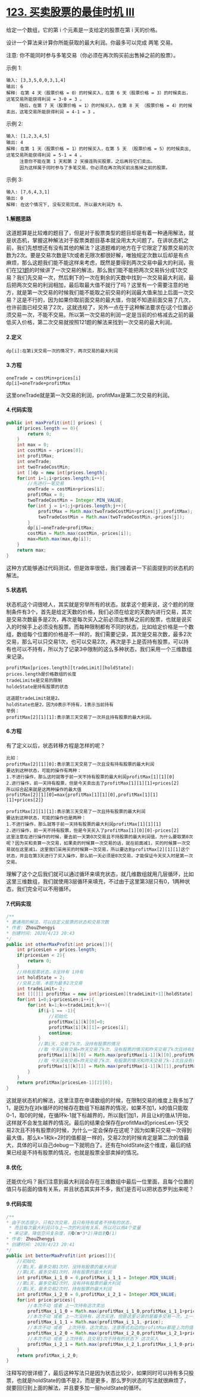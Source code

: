 # [123. 买卖股票的最佳时机 III](https://leetcode-cn.com/problems/best-time-to-buy-and-sell-stock-iii/)

给定一个数组，它的第 i 个元素是一支给定的股票在第 i 天的价格。

设计一个算法来计算你所能获取的最大利润。你最多可以完成 两笔 交易。

注意: 你不能同时参与多笔交易（你必须在再次购买前出售掉之前的股票）。

示例 1:

```
输入: [3,3,5,0,0,3,1,4]
输出: 6
解释: 在第 4 天（股票价格 = 0）的时候买入，在第 6 天（股票价格 = 3）的时候卖出，这笔交易所能获得利润 = 3-0 = 3 。
     随后，在第 7 天（股票价格 = 1）的时候买入，在第 8 天 （股票价格 = 4）的时候卖出，这笔交易所能获得利润 = 4-1 = 3 。
```

示例 2:

```
输入: [1,2,3,4,5]
输出: 4
解释: 在第 1 天（股票价格 = 1）的时候买入，在第 5 天 （股票价格 = 5）的时候卖出, 这笔交易所能获得利润 = 5-1 = 4 。   
     注意你不能在第 1 天和第 2 天接连购买股票，之后再将它们卖出。   
     因为这样属于同时参与了多笔交易，你必须在再次购买前出售掉之前的股票。
```

示例 3:

```
输入: [7,6,4,3,1] 
输出: 0 
解释: 在这个情况下, 没有交易完成, 所以最大利润为 0。
```

#### 1.解题思路

这道题算是比较难的题目了，但是对于股票类型的题目却是有着一种通用解法，就是状态机，掌握这种解法对于股票类题目基本就没用太大问题了。在讲状态机之前，我们先想想还有没有其他的解法？这道题难的地方在于它限定了股票交易的次数为2次。要是交易次数是1次或者无限次都很好解，唯独规定次数以后却是有点麻烦，那么这题我们能不能这样来考虑，既然是要得到两次交易中最大的利润，我们在[121题](https://github.com/121880399/leetcode_training_camp/blob/master/wiki/t121/README.md)的时候讲了一次交易的解法，那么我们能不能把两次交易拆分成1次交易？我们先交易一次，然后剩下的一次在剩余的天数中找到一次交易最大利润，最后把两次交易的利润相加，最后取最大值不就行了吗？这里有一个需要注意的地方，就是第一次交易的时候我们能不能取之前交易的利润最大值来加上后面一次交易？这是不行的，因为如果你取前面交易的最大值，你就不知道前面交易了几次，也许前面已经交易了2次，这就违规了，另外一点在于这种解法要求在i这个位置必须交易一次，不能不交易。所以第一次交易的利润一定是当前的价格减去之前的最低买入价格，第二次交易就按照121题的解法来找到一次交易的最大利润。

#### 2.定义

```
dp[i]:在第i天交易一次的情况下，两次交易的最大利润
```

#### 3.方程

```
oneTrade = costMin+prices[i]
dp[i]=oneTrade+profitMax
```

这里oneTrade就是第一次交易的利润，profitMax是第二次交易的利润。

#### 4.代码实现

```java
public int maxProfit(int[] prices) {
    if(prices.length == 0){
        return 0;
    }
    int max = 0;
    int costMin = -prices[0];
    int profitMax;
    int oneTrade;
    int twoTradeCostMin;
    int []dp = new int[prices.length];
    for(int i=1;i<prices.length;i++){
        //先进行一笔交易
        oneTrade = costMin+prices[i];
        profitMax = 0;
        twoTradeCostMin = Integer.MIN_VALUE;
        for(int j = i+1;j<prices.length;j++){
            profitMax = Math.max(twoTradeCostMin+prices[j],profitMax);
            twoTradeCostMin = Math.max(twoTradeCostMin,-prices[j]);
        }
        dp[i]=oneTrade+profitMax;
        costMin = Math.max(costMin,-prices[i]);
        max=Math.max(max,dp[i]);
    }
    return max;
}
```

这种方式能够通过代码测试，但是效率很低，我们接着讲一下前面提到的状态机的解法。

#### 5.状态机

状态机这个词很唬人，其实就是穷举所有的状态。就拿这个题来说，这个题的的限制条件有3个，首先是给定天数的价格，我们必须在给定的天数内进行交易，其次是交易次数最多是2次，再次是每次买入之前必须出售掉之前的股票，也就是说买入的时候手上必须没有股票。而每种限制都有不同的状态，比如给定价格是一个数组，数组每个位置的价格是不一样的，我们需要记录，其次是交易次数，最多2次交易，那么可以只交易1次，也可以交易2次，再次是手上是否持有股票，可以持有也可以不持有，所以为了记录3中限制的这么多种状态，我们采用一个三维数组来记录。

```
profitMax[prices.length][tradeLimit][holdState]:
prices.length是价格数组的长度
tradeLimite是交易的限制
holdeState是持有股票的状态

这道题tradeLimit就是2。
holdState也是2，因为0表示不持有，1表示当前持有
举例：
profitMax[2][1][1]:表示第三天交易了一次并且持有股票的最大利润。
```

#### 6.方程

有了定义以后，状态转移方程是怎样的呢？

```
比如：
profitMax[2][1][0]:表示第三天交易了一次且没有持有股票的最大利润
要达到这种状态，可能的操作有两种：
1.不进行操作，那么这时就等于前一天不持有股票的最大利润profitMax[1][1][0]
2.进行操作，前一天持有股票，但是今天卖出去了profitMax[1][1][1]+prices[2]
所以综合起来就是这两种操作的最大值
profitMax[2][1][0]=max{profitMax[1][1][0],profitMax[1][1][1]+prices[2]}

profitMax[2][1][1]:表示第三天交易了一次且持有股票的最大利润
要达到这种状态，可能的操作也是两种：
1.不进行操作，那么就等于前一天持有股票的最大利润profitMax[1][1][1]
2.进行操作，前一天不持有股票，但是今天买入了profitMax[1][0][0]-prices[2]
这里注意在进行操作的时候，要去前一天第0次交易且不持股票的最大利润值，为什么要取第0次呢？因为买和卖算一次交易，如果卖的时候算一次交易的话，就在前面减1，买的时候算一次交易就在这里减1。这里我们采用买的时候算一次交易，所以要达到profitMax[2][1][1]这个状态，并且在第3天进行了买入操作，那么前一天必须是0次交易，才能保证今天买入时是第一次交易。
```

理解了这个之后我们就可以通过循环来填充状态，就几维数组就用几层循环，比如这里三维数组，我们就使用3层循环来填充，不过由于这里第3层只有0，1两种状态，我们完全可以不用循环。

#### 7.代码实现

```java
/**
* 更通用的解法，可以自定义股票的状态和交易次数
* 作者: ZhouZhengyi
* 创建时间: 2020/4/23 20:43
*/
public int otherMaxProfit(int prices[]){
    int pricesLen = prices.length;
    if(pricesLen < 2){
        return 0;
    }
    //持有股票状态，0没持有 1持有
    int holdState = 2;
    //交易上限，本题为最多2次交易
    int tradeLimit= 2;
    int [][][] profitMax = new int[pricesLen][tradeLimit+1][holdState];
    for(int i=0;i<pricesLen;i++){
        for(int k=1;k<=tradeLimit;k++){
            if(i-1 == -1){
                //初始化
                profitMax[i][k][0]=0;
                profitMax[i][k][1]=-prices[i];
                continue;
            }
            //第i天，交易了k次，没持有股票的情况
            //取 今天没有交易=昨天交易了k次，没有股票的情况和昨天交易了k次且持有股票，今天卖了(增加收入)的情况的最大值
            profitMax[i][k][0] = Math.max(profitMax[i-1][k][0],profitMax[i-1][k][1]+prices[i]);
            //取 今天没有交易=昨天交易了k次，有股票的情况和昨天交易了k-1次且没有持有股票，今天买入股票（收入减少）的情况的最大值
            profitMax[i][k][1] = Math.max(profitMax[i-1][k][1],profitMax[i-1][k-1][0]-prices[i]);
        }
    }
    return profitMax[pricesLen-1][2][0];
}
```

这就是状态机的解法，这里注意在申请数组的时候，在限制交易的维度上我多加了1，是因为在对k循环的时候存在数组下标越界的情况，如果不加1，k的值只能取0-1，取0的时候，在循环k-1就下标越界的，所以我们加1，并且让k的值从1开始，这样就不会发生越界的情况。最后的结果会保存在profitMax的pricesLen-1天交易2次且不持有股票的时候，为什么一定会保存在这呢？因为如果只交易一次得到最大值，那么k=1和k=2时的值都是一样的，交易2次的时候肯定是第二次的值最大，具体的可以自己debug一下就明白了。还有在holdState这个维度，最后的结果已经是不持有股票的情况，也就是股票全部卖掉的情况。

#### 8.优化

还能优化吗？我们注意到最大利润会存在三维数组中最后一位里面，且每个位置的值只与前面的值有关系，并且状态其实并不多，我们是否可以把状态罗列出来呢？

#### 9.代码实现

```java
/**
* 由于状态很少，只有2次交易，且只有持有或者不持有的状态，
 * 而且每次最大利润只与上一次的利润有关系，所以可以用4个变量
 * 来记录，降低空间复杂度，将O(m*3*2)降低到O(1)
* 作者: ZhouZhengyi
* 创建时间: 2020/4/23 20:41
*/
public int betterMaxProfit(int prices[]){
    //初始化
    //第i天，最多交易1次时，没持有股票的最大利润
    //第i天，最多交易1次时，持有股票的最大利润
    int profitMax_i_1_0 = 0,profitMax_i_1_1 = Integer.MIN_VALUE;
    //第i天，最多交易2次时，没有持有股票的最大利润
    //第i天，最多交易2次时，持有股票的最大利润
    int profitMax_i_2_0 = 0,profitMax_i_2_1 = Integer.MIN_VALUE;
    for(int price:prices){
        //本次不动 或者 上一次持有这次卖出
        profitMax_i_1_0 = Math.max(profitMax_i_1_0,profitMax_i_1_1+price);
        //本次不动 或者 上一次没持有，这次买进，但是这里记录的是最多交易一次，上一次交易是0次交易，0次交易且没持有就是0
        profitMax_i_1_1 = Math.max(profitMax_i_1_1,-price);
        //本次不动 或者  上次持有，这次卖出，注意等式右边的profitMax都是上次的值
        profitMax_i_2_0 = Math.max(profitMax_i_2_0,profitMax_i_2_1+price);
        //本次不动 或者 上次持有，且交易1次不持有的状态下 这次买入
        profitMax_i_2_1 = Math.max(profitMax_i_2_1,profitMax_i_1_0-price);
    }
    return profitMax_i_2_0;
}
```

注释写的很详细了，最后这种写法只是因为状态比较少，如果同时可以持有多只股票，也就是holdState的值不是2，而是更多，那么罗列状态的写法就很麻烦了，就要回归到上面的解法，并且要多加一层holdState的循环。